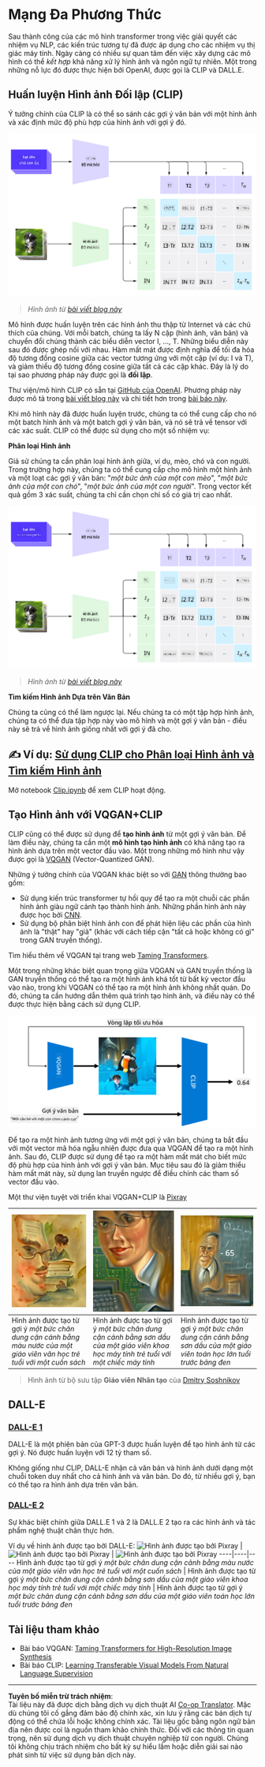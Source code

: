 <!--
CO_OP_TRANSLATOR_METADATA:
{
  "original_hash": "9c592c26aca16ca085d268c732284187",
  "translation_date": "2025-08-29T12:17:33+00:00",
  "source_file": "lessons/X-Extras/X1-MultiModal/README.md",
  "language_code": "vi"
}
-->
# Mạng Đa Phương Thức

Sau thành công của các mô hình transformer trong việc giải quyết các nhiệm vụ NLP, các kiến trúc tương tự đã được áp dụng cho các nhiệm vụ thị giác máy tính. Ngày càng có nhiều sự quan tâm đến việc xây dựng các mô hình có thể *kết hợp* khả năng xử lý hình ảnh và ngôn ngữ tự nhiên. Một trong những nỗ lực đó được thực hiện bởi OpenAI, được gọi là CLIP và DALL.E.

## Huấn luyện Hình ảnh Đối lập (CLIP)

Ý tưởng chính của CLIP là có thể so sánh các gợi ý văn bản với một hình ảnh và xác định mức độ phù hợp của hình ảnh với gợi ý đó.

![Kiến trúc CLIP](../../../../../translated_images/clip-arch.b3dbf20b4e8ed8be1c38e2bc6100fd3cc257c33cda4692b301be91f791b13ea7.vi.png)

> *Hình ảnh từ [bài viết blog này](https://openai.com/blog/clip/)*

Mô hình được huấn luyện trên các hình ảnh thu thập từ Internet và các chú thích của chúng. Với mỗi batch, chúng ta lấy N cặp (hình ảnh, văn bản) và chuyển đổi chúng thành các biểu diễn vector I, ..., T. Những biểu diễn này sau đó được ghép nối với nhau. Hàm mất mát được định nghĩa để tối đa hóa độ tương đồng cosine giữa các vector tương ứng với một cặp (ví dụ: I và T), và giảm thiểu độ tương đồng cosine giữa tất cả các cặp khác. Đây là lý do tại sao phương pháp này được gọi là **đối lập**.

Thư viện/mô hình CLIP có sẵn tại [GitHub của OpenAI](https://github.com/openai/CLIP). Phương pháp này được mô tả trong [bài viết blog này](https://openai.com/blog/clip/) và chi tiết hơn trong [bài báo này](https://arxiv.org/pdf/2103.00020.pdf).

Khi mô hình này đã được huấn luyện trước, chúng ta có thể cung cấp cho nó một batch hình ảnh và một batch gợi ý văn bản, và nó sẽ trả về tensor với các xác suất. CLIP có thể được sử dụng cho một số nhiệm vụ:

**Phân loại Hình ảnh**

Giả sử chúng ta cần phân loại hình ảnh giữa, ví dụ, mèo, chó và con người. Trong trường hợp này, chúng ta có thể cung cấp cho mô hình một hình ảnh và một loạt các gợi ý văn bản: "*một bức ảnh của một con mèo*", "*một bức ảnh của một con chó*", "*một bức ảnh của một con người*". Trong vector kết quả gồm 3 xác suất, chúng ta chỉ cần chọn chỉ số có giá trị cao nhất.

![CLIP cho Phân loại Hình ảnh](../../../../../translated_images/clip-class.3af42ef0b2b19369a633df5f20ddf4f5a01d6c8ffa181e9d3a0572c19f919f72.vi.png)

> *Hình ảnh từ [bài viết blog này](https://openai.com/blog/clip/)*

**Tìm kiếm Hình ảnh Dựa trên Văn Bản**

Chúng ta cũng có thể làm ngược lại. Nếu chúng ta có một tập hợp hình ảnh, chúng ta có thể đưa tập hợp này vào mô hình và một gợi ý văn bản - điều này sẽ trả về hình ảnh giống nhất với gợi ý đã cho.

## ✍️ Ví dụ: [Sử dụng CLIP cho Phân loại Hình ảnh và Tìm kiếm Hình ảnh](Clip.ipynb)

Mở notebook [Clip.ipynb](Clip.ipynb) để xem CLIP hoạt động.

## Tạo Hình ảnh với VQGAN+CLIP

CLIP cũng có thể được sử dụng để **tạo hình ảnh** từ một gợi ý văn bản. Để làm điều này, chúng ta cần một **mô hình tạo hình ảnh** có khả năng tạo ra hình ảnh dựa trên một vector đầu vào. Một trong những mô hình như vậy được gọi là [VQGAN](https://compvis.github.io/taming-transformers/) (Vector-Quantized GAN).

Những ý tưởng chính của VQGAN khác biệt so với [GAN](../../4-ComputerVision/10-GANs/README.md) thông thường bao gồm:
* Sử dụng kiến trúc transformer tự hồi quy để tạo ra một chuỗi các phần hình ảnh giàu ngữ cảnh tạo thành hình ảnh. Những phần hình ảnh này được học bởi [CNN](../../4-ComputerVision/07-ConvNets/README.md).
* Sử dụng bộ phân biệt hình ảnh con để phát hiện liệu các phần của hình ảnh là "thật" hay "giả" (khác với cách tiếp cận "tất cả hoặc không có gì" trong GAN truyền thống).

Tìm hiểu thêm về VQGAN tại trang web [Taming Transformers](https://compvis.github.io/taming-transformers/).

Một trong những khác biệt quan trọng giữa VQGAN và GAN truyền thống là GAN truyền thống có thể tạo ra một hình ảnh khá tốt từ bất kỳ vector đầu vào nào, trong khi VQGAN có thể tạo ra một hình ảnh không nhất quán. Do đó, chúng ta cần hướng dẫn thêm quá trình tạo hình ảnh, và điều này có thể được thực hiện bằng cách sử dụng CLIP.

![Kiến trúc VQGAN+CLIP](../../../../../translated_images/vqgan.5027fe05051dfa3101950cfa930303f66e6478b9bd273e83766731796e462d9b.vi.png)

Để tạo ra một hình ảnh tương ứng với một gợi ý văn bản, chúng ta bắt đầu với một vector mã hóa ngẫu nhiên được đưa qua VQGAN để tạo ra một hình ảnh. Sau đó, CLIP được sử dụng để tạo ra một hàm mất mát cho biết mức độ phù hợp của hình ảnh với gợi ý văn bản. Mục tiêu sau đó là giảm thiểu hàm mất mát này, sử dụng lan truyền ngược để điều chỉnh các tham số vector đầu vào.

Một thư viện tuyệt vời triển khai VQGAN+CLIP là [Pixray](http://github.com/pixray/pixray)

![Hình ảnh được tạo bởi Pixray](../../../../../translated_images/a_closeup_watercolor_portrait_of_young_male_teacher_of_literature_with_a_book.2384968e9db8a0d09dc96de938b9f95bde8a7e1c721f48f286a7795bf16d56c7.vi.png) |  ![Hình ảnh được tạo bởi Pixray](../../../../../translated_images/a_closeup_oil_portrait_of_young_female_teacher_of_computer_science_with_a_computer.e0b6495f210a439077e1c32cc8afdf714e634fe24dc78dc5aa45fd2f560b0ed5.vi.png) | ![Hình ảnh được tạo bởi Pixray](../../../../../translated_images/a_closeup_oil_portrait_of_old_male_teacher_of_math.5362e67aa7fc2683b9d36a613b364deb7454760cd39205623fc1e3938fa133c0.vi.png)
----|----|----
Hình ảnh được tạo từ gợi ý *một bức chân dung cận cảnh bằng màu nước của một giáo viên văn học trẻ tuổi với một cuốn sách* | Hình ảnh được tạo từ gợi ý *một bức chân dung cận cảnh bằng sơn dầu của một giáo viên khoa học máy tính trẻ tuổi với một chiếc máy tính* | Hình ảnh được tạo từ gợi ý *một bức chân dung cận cảnh bằng sơn dầu của một giáo viên toán học lớn tuổi trước bảng đen*

> Hình ảnh từ bộ sưu tập **Giáo viên Nhân tạo** của [Dmitry Soshnikov](http://soshnikov.com)

## DALL-E
### [DALL-E 1](https://openai.com/research/dall-e)
DALL-E là một phiên bản của GPT-3 được huấn luyện để tạo hình ảnh từ các gợi ý. Nó được huấn luyện với 12 tỷ tham số.

Không giống như CLIP, DALL-E nhận cả văn bản và hình ảnh dưới dạng một chuỗi token duy nhất cho cả hình ảnh và văn bản. Do đó, từ nhiều gợi ý, bạn có thể tạo ra hình ảnh dựa trên văn bản.

### [DALL-E 2](https://openai.com/dall-e-2)
Sự khác biệt chính giữa DALL.E 1 và 2 là DALL.E 2 tạo ra các hình ảnh và tác phẩm nghệ thuật chân thực hơn.

Ví dụ về hình ảnh được tạo bởi DALL-E:
![Hình ảnh được tạo bởi Pixray](../../../../../translated_images/DALL·E%202023-06-20%2015.56.56%20-%20a%20closeup%20watercolor%20portrait%20of%20young%20male%20teacher%20of%20literature%20with%20a%20book.6c235e8271d9ed10ce985d86aeb241a58518958647973af136912116b9518fce.vi.png) |  ![Hình ảnh được tạo bởi Pixray](../../../../../translated_images/DALL·E%202023-06-20%2015.57.43%20-%20a%20closeup%20oil%20portrait%20of%20young%20female%20teacher%20of%20computer%20science%20with%20a%20computer.f21dc4166340b6c8b4d1cb57efd1e22127407f9b28c9ac7afe11344065369e64.vi.png) | ![Hình ảnh được tạo bởi Pixray](../../../../../translated_images/DALL·E%202023-06-20%2015.58.42%20-%20%20a%20closeup%20oil%20portrait%20of%20old%20male%20teacher%20of%20mathematics%20in%20front%20of%20blackboard.d331c2dfbdc3f7c46aa65c0809066f5e7ed4b49609cd259852e760df21051e4a.vi.png)
----|----|----
Hình ảnh được tạo từ gợi ý *một bức chân dung cận cảnh bằng màu nước của một giáo viên văn học trẻ tuổi với một cuốn sách* | Hình ảnh được tạo từ gợi ý *một bức chân dung cận cảnh bằng sơn dầu của một giáo viên khoa học máy tính trẻ tuổi với một chiếc máy tính* | Hình ảnh được tạo từ gợi ý *một bức chân dung cận cảnh bằng sơn dầu của một giáo viên toán học lớn tuổi trước bảng đen*

## Tài liệu tham khảo

* Bài báo VQGAN: [Taming Transformers for High-Resolution Image Synthesis](https://compvis.github.io/taming-transformers/paper/paper.pdf)
* Bài báo CLIP: [Learning Transferable Visual Models From Natural Language Supervision](https://arxiv.org/pdf/2103.00020.pdf)

---

**Tuyên bố miễn trừ trách nhiệm**:  
Tài liệu này đã được dịch bằng dịch vụ dịch thuật AI [Co-op Translator](https://github.com/Azure/co-op-translator). Mặc dù chúng tôi cố gắng đảm bảo độ chính xác, xin lưu ý rằng các bản dịch tự động có thể chứa lỗi hoặc không chính xác. Tài liệu gốc bằng ngôn ngữ bản địa nên được coi là nguồn tham khảo chính thức. Đối với các thông tin quan trọng, nên sử dụng dịch vụ dịch thuật chuyên nghiệp từ con người. Chúng tôi không chịu trách nhiệm cho bất kỳ sự hiểu lầm hoặc diễn giải sai nào phát sinh từ việc sử dụng bản dịch này.